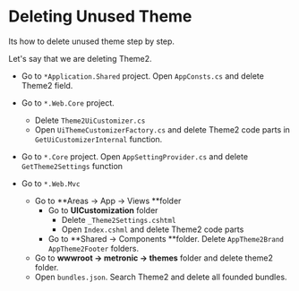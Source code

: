 # Deleting Unused Theme

Its how to delete unused theme step by step.

Let's say that we are deleting Theme2.

* Go to  `*Application.Shared` project. Open `AppConsts.cs`  and delete Theme2 field. 

* Go to `*.Web.Core` project.
  * Delete `Theme2UiCustomizer.cs`
  * Open `UiThemeCustomizerFactory.cs` and delete Theme2 code parts in `GetUiCustomizerInternal` function.
* Go to `*.Core`  project. Open `AppSettingProvider.cs` and delete `GetTheme2Settings` function
* Go to `*.Web.Mvc`
  * Go to **Areas -> App -> Views **folder
    * Go to **UICustomization** folder
      * Delete `_Theme2Settings.cshtml`	
      * Open `Index.cshml` and delete Theme2 code parts
    * Go to **Shared -> Components **folder. Delete `AppTheme2Brand` `AppTheme2Footer` folders.
  * Go to **wwwroot -> metronic -> themes** folder and delete theme2 folder.
  * Open `bundles.json`. Search Theme2 and delete all founded bundles.